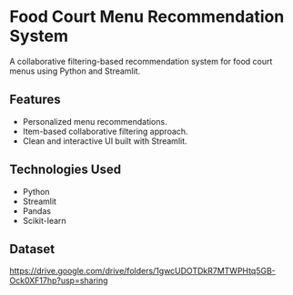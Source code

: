 # Food Court Menu Recommendation System

A collaborative filtering-based recommendation system for food court menus using Python and Streamlit.

## Features
- Personalized menu recommendations.
- Item-based collaborative filtering approach.
- Clean and interactive UI built with Streamlit.

## Technologies Used
- Python
- Streamlit
- Pandas
- Scikit-learn

## Dataset
https://drive.google.com/drive/folders/1gwcUDOTDkR7MTWPHtq5GB-Ock0XF17hp?usp=sharing


